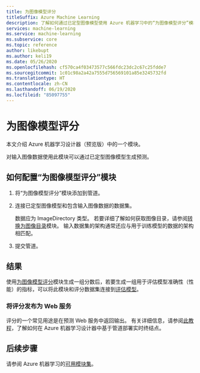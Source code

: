 ```yaml
---
title: 为图像模型评分
titleSuffix: Azure Machine Learning
description: 了解如何通过已定型图像模型使用 Azure 机器学习中的“为图像模型评分”模块生成预测。
services: machine-learning
ms.service: machine-learning
ms.subservice: core
ms.topic: reference
author: likebupt
ms.author: keli19
ms.date: 05/26/2020
ms.openlocfilehash: cf570ca4f03473577c566fdc23dc2c67c25fdde7
ms.sourcegitcommit: 1c01c98a2a42a7555d756569101a85e3245732fd
ms.translationtype: HT
ms.contentlocale: zh-CN
ms.lasthandoff: 06/19/2020
ms.locfileid: "85097755"
---
```

# <a name="score-image-model"></a>为图像模型评分

本文介绍 Azure 机器学习设计器（预览版）中的一个模块。

对输入图像数据使用此模块可以通过已定型图像模型生成预测。

## <a name="how-to-configure-score-image-model"></a>如何配置“为图像模型评分”模块

1. 将“为图像模型评分”模块添加到管道。

2. 连接已定型图像模型和包含输入图像数据的数据集。 

    数据应为 ImageDirectory 类型。 若要详细了解如何获取图像目录，请参阅[转换为图像目录](convert-to-image-directory.md)模块。 输入数据集的架构通常还应与用于训练模型的数据的架构相匹配。

3. 提交管道。

## <a name="results"></a>结果

使用[为图像模型评分](score-image-model.md)模块生成一组分数后，若要生成一组用于评估模型准确性（性能）的指标，可以将此模块和评分数据集连接到[评估模型](evaluate-model.md)。 

### <a name="publish-scores-as-a-web-service"></a>将评分发布为 Web 服务

评分的一个常见用途是在预测 Web 服务中返回输出。 有关详细信息，请参阅[此教程](https://docs.microsoft.com/azure/machine-learning/tutorial-designer-automobile-price-deploy)，了解如何在 Azure 机器学习设计器中基于管道部署实时终结点。

## <a name="next-steps"></a>后续步骤

请参阅 Azure 机器学习的[可用模块集](module-reference.md)。 
